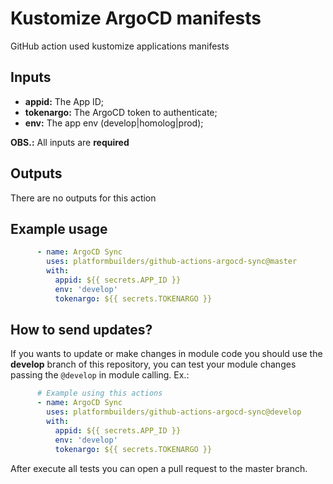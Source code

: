# Kustomize ArgoCD manifests

GitHub action used kustomize applications manifests

## Inputs

- **appid:** The App ID;
- **tokenargo:** The ArgoCD token to authenticate;
- **env:** The app env (develop|homolog|prod);

**OBS.:** All inputs are **required**

## Outputs

There are no outputs for this action

## Example usage

```yaml
      - name: ArgoCD Sync
        uses: platformbuilders/github-actions-argocd-sync@master
        with:
          appid: ${{ secrets.APP_ID }}
          env: 'develop'
          tokenargo: ${{ secrets.TOKENARGO }}
```

## How to send updates?
If you wants to update or make changes in module code you should use the **develop** branch of this repository, you can test your module changes passing the `@develop` in module calling. Ex.:

```yaml
      # Example using this actions
      - name: ArgoCD Sync
        uses: platformbuilders/github-actions-argocd-sync@develop
        with:
          appid: ${{ secrets.APP_ID }}
          env: 'develop'
          tokenargo: ${{ secrets.TOKENARGO }}
```
After execute all tests you can open a pull request to the master branch.